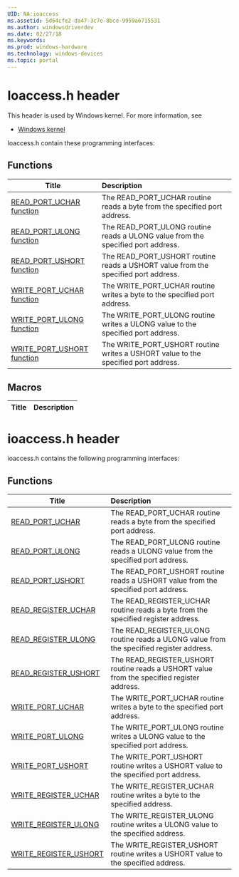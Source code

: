 ```yaml
---
UID: NA:ioaccess
ms.assetid: 5d64cfe2-da47-3c7e-8bce-9959a6715531
ms.author: windowsdriverdev
ms.date: 02/27/18
ms.keywords: 
ms.prod: windows-hardware
ms.technology: windows-devices
ms.topic: portal
---
```


# Ioaccess.h header



This header is used by Windows kernel. For more information, see
- [Windows kernel](../_kernel/index.md)

Ioaccess.h contain these programming interfaces:


## Functions

| Title   | Description   |
| ---- |:---- |
| [READ_PORT_UCHAR function](nf-ioaccess-read_port_uchar.md) | The READ_PORT_UCHAR routine reads a byte from the specified port address. |
| [READ_PORT_ULONG function](nf-ioaccess-read_port_ulong.md) | The READ_PORT_ULONG routine reads a ULONG value from the specified port address. |
| [READ_PORT_USHORT function](nf-ioaccess-read_port_ushort.md) | The READ_PORT_USHORT routine reads a USHORT value from the specified port address. |
| [WRITE_PORT_UCHAR function](nf-ioaccess-write_port_uchar.md) | The WRITE_PORT_UCHAR routine writes a byte to the specified port address. |
| [WRITE_PORT_ULONG function](nf-ioaccess-write_port_ulong.md) | The WRITE_PORT_ULONG routine writes a ULONG value to the specified port address. |
| [WRITE_PORT_USHORT function](nf-ioaccess-write_port_ushort.md) | The WRITE_PORT_USHORT routine writes a USHORT value to the specified port address. |

## Macros

| Title   | Description   |
| ---- |:----

# ioaccess.h header



ioaccess.h contains the following programming interfaces:





## Functions
| Title | Description |
| ---- |:---- |
| [READ_PORT_UCHAR](nf-ioaccess-read_port_uchar.md) | The READ_PORT_UCHAR routine reads a byte from the specified port address. |
| [READ_PORT_ULONG](nf-ioaccess-read_port_ulong.md) | The READ_PORT_ULONG routine reads a ULONG value from the specified port address. |
| [READ_PORT_USHORT](nf-ioaccess-read_port_ushort.md) | The READ_PORT_USHORT routine reads a USHORT value from the specified port address. |
| [READ_REGISTER_UCHAR](nf-ioaccess-read_register_uchar.md) | The READ_REGISTER_UCHAR routine reads a byte from the specified register address. |
| [READ_REGISTER_ULONG](nf-ioaccess-read_register_ulong.md) | The READ_REGISTER_ULONG routine reads a ULONG value from the specified register address. |
| [READ_REGISTER_USHORT](nf-ioaccess-read_register_ushort.md) | The READ_REGISTER_USHORT routine reads a USHORT value from the specified register address. |
| [WRITE_PORT_UCHAR](nf-ioaccess-write_port_uchar.md) | The WRITE_PORT_UCHAR routine writes a byte to the specified port address. |
| [WRITE_PORT_ULONG](nf-ioaccess-write_port_ulong.md) | The WRITE_PORT_ULONG routine writes a ULONG value to the specified port address. |
| [WRITE_PORT_USHORT](nf-ioaccess-write_port_ushort.md) | The WRITE_PORT_USHORT routine writes a USHORT value to the specified port address. |
| [WRITE_REGISTER_UCHAR](nf-ioaccess-write_register_uchar.md) | The WRITE_REGISTER_UCHAR routine writes a byte to the specified address. |
| [WRITE_REGISTER_ULONG](nf-ioaccess-write_register_ulong.md) | The WRITE_REGISTER_ULONG routine writes a ULONG value to the specified address. |
| [WRITE_REGISTER_USHORT](nf-ioaccess-write_register_ushort.md) | The WRITE_REGISTER_USHORT routine writes a USHORT value to the specified address. |